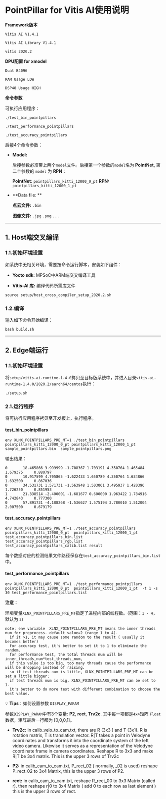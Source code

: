 # PointPillar for Vitis AI使用说明



**Framework版本**

`Vitis AI V1.4.1`

`Vitis AI Library V1.4.1`

`vitis 2020.2`



**DPU配置 for xmodel**

`Dual B4096`

`RAM Usage LOW`

`DSP48 Usage HIGH`



**命令参数** 

可执行应用程序：

`./test_bin_pointpillars`

`./test_performance_pointpillars`

`./test_accuracy_pointpillars`

后接4个命令参数：

- **Model:**

    后接参数必须带上两个`model`文件。后接第一个参数的`model`名为 **PointNet**, 第二个参数的 `model` 为 **RPN**：

    **PointNet:**  `pointpillars_kitti_12000_0_pt`
    **RPN:**       `pointpillars_kitti_12000_1_pt`

- **Data file: **

    **点云文件:**  `.bin `

    **图像文件:** `.jpg` `.png` `...`



---



## 1. Host端交叉编译



### 1.1.初始环境设置

如系统中无相关环境，需要按命令运行脚本，安装如下组件：

- **Yocto sdk:** MPSoC中ARM端交叉编译工具

- **Vitis-AI 库:** 编译代码所需库文件

```shell
source setup/host_cross_compiler_setup_2020.2.sh
```



### 1.2.编译

输入如下命令开始编译：

```shell
bash build.sh
```



---



## 2. Edge端运行



### 1.1.初始环境设置

将`setup/vitis-ai-runtime-1.4.0`拷贝至目标版系统中，并进入目录`vitis-ai-runtime-1.4.0/2020.2/aarch64/centos`执行：

```
./setup.sh
```



### 2.1.运行程序

将可执行应用程序拷贝至开发板上，执行程序。



#### test_bin_pointpillars

```shell
env XLNX_POINTPILLARS_PRE_MT=1 ./test_bin_pointpillars  pointpillars_kitti_12000_0_pt pointpillars_kitti_12000_1_pt sample_pointpillars.bin  sample_pointpillars.png 
```

输出结果：

```shell
0       18.465866 3.999999 -1.708367 1.703191 4.350764 1.465484 1.679375     0.880797
0       10.917599 4.705865 -1.622433 1.650789 4.350764 1.634866 1.632500     0.867036
0       34.531731 1.571731 -1.563948 1.503061 3.495937 1.420396 1.726250     0.851953
1       21.338514 -2.400001 -1.681677 0.600000 1.963422 1.784916 4.742843     0.777300
0       57.891731 -4.188268 -1.536627 1.575194 3.780010 1.512004 2.007500     0.679179
```



#### test_accuracy_pointpillars

```shell
env XLNX_POINTPILLARS_PRE_MT=1 ./test_accuracy_pointpillars pointpillars_kitti_12000_0_pt  pointpillars_kitti_12000_1_pt  test_accuracy_pointpillars_bin.list test_accuracy_pointpillars_rgb.list test_accuracy_pointpillars_calib.list result
```

每个数据对应的检测结果文件路径保存在`test_accuracy_pointpillars_bin.list`中。



#### test_performance_pointpillars

```shell
env XLNX_POINTPILLARS_PRE_MT=1 ./test_performance_pointpillars pointpillars_kitti_12000_0_pt  pointpillars_kitti_12000_1_pt  -t 1 -s 30 test_performance_pointpillars.list
```

**注意：**

环境变量`XLNX_POINTPILLARS_PRE_MT`指定了进程内部的线程数。(范围：`1 - 4`，默认为 `2`)



```shell
note: env variable  XLNX_POINTPILLARS_PRE_MT means the inner threads num for preprocess. default value=2 (range 1 to 4).
  if it >1, it may cause some random to the result ( usually it becomes better)
  for accuracy test, it's better to set it to 1 to eliminate the random.
  for performance test, the total threads num will be inner_threads_num*test_threads_num,
  if this value is too big, too many threads cause the performance will be dropping instead of raising. 
  so if test threads num is little, XLNX_POINTPILLARS_PRE_MT can be set a little bigger;
  if test threads num is big, XLNX_POINTPILLARS_PRE_MT can be set to 1.
  it's better to do more test with different combination to choose the best value. 
```



💡 **Tips**：如何设置参数 `DISPLAY_PARAM`

参数`DISPLAY_PARAM`中有3个变量: **P2**, **rect**, **Trv2c**. 其中每一项都是`4x4`矩阵 `Float` 数据，矩阵最后一行都为 [0,0,0,1]。

- **Trv2c:**
        in calib_velo_to_cam.txt, there are R (3x3 ) and T (3x1). 
        R is rotation matrix, T is translation vector.
        R|T takes a point in Velodyne coordinates and transforms it into the
        coordinate system of the left video camera. Likewise it serves as a
        representation of the Velodyne coordinate frame in camera coordinates.
        Reshape R to 3x3 and make R|T be 3x4 matrix. This is the upper 3 rows of Trv2c

- **P2:**
        in calib_cam_to_cam.txt, P_rect_02 ( normally, _02 is used)
        reshape P_rect_02 to 3x4 Matrix, this is the upper 3 rows of P2.

- **rect:**
        in calib_cam_to_cam.txt, reshape R_rect_00 to 3x3 Matrix (called r).
        then reshape r|0 to 3x4 Matrix ( add 0 to each row  as last element )
        this is the upper 3 rows of rect.



